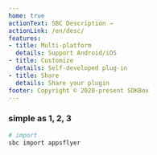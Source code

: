 ```yaml
---
home: true
actionText: SBC Description →
actionLink: /en/desc/
features:
- title: Multi-platform
  details: Support Android/iOS
- title: Customize
  details: Self-developed plug-in
- title: Share
  details: Share your plugin
footer: Copyright © 2020-present SDKBox
---
```


### simple as 1, 2, 3

``` bash
# import
sbc import appsflyer
```

